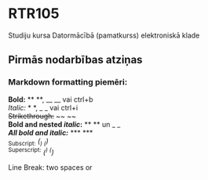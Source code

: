 # RTR105
Studiju kursa Datormācībā (pamatkurss) elektroniskā klade

## Pirmās nodarbības atziņas
 ### Markdown formatting piemēri:
 **Bold:** ** **, __ __ vai ctrl+b  
 _Italic:_ * *, _ _ vai ctrl+i  
 ~~Strikethrough:~~ ~~ ~~  
 **Bold and nested _italic_:** ** ** un _ _  
 **_All bold and italic:_** *** ***  
 <sub>Subscript:</sub> *(<sub>) (</sub>)*  
 <sup>Superscript:</sup> *(<sup>) (</sup>)*

 Line Break: two spaces or <br>
 
